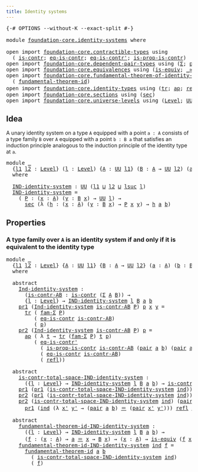 ```yaml
---
title: Identity systems
---
```


<pre class="Agda"><a id="42" class="Symbol">{-#</a> <a id="46" class="Keyword">OPTIONS</a> <a id="54" class="Pragma">--without-K</a> <a id="66" class="Pragma">--exact-split</a> <a id="80" class="Symbol">#-}</a>

<a id="85" class="Keyword">module</a> <a id="92" href="foundation-core.identity-systems.html" class="Module">foundation-core.identity-systems</a> <a id="125" class="Keyword">where</a>

<a id="132" class="Keyword">open</a> <a id="137" class="Keyword">import</a> <a id="144" href="foundation-core.contractible-types.html" class="Module">foundation-core.contractible-types</a> <a id="179" class="Keyword">using</a>
  <a id="187" class="Symbol">(</a> <a id="189" href="foundation-core.contractible-types.html#1006" class="Function">is-contr</a><a id="197" class="Symbol">;</a> <a id="199" href="foundation-core.contractible-types.html#1311" class="Function">eq-is-contr</a><a id="210" class="Symbol">;</a> <a id="212" href="foundation-core.contractible-types.html#1187" class="Function">eq-is-contr&#39;</a><a id="224" class="Symbol">;</a> <a id="226" href="foundation-core.contractible-types.html#6620" class="Function">is-prop-is-contr</a><a id="242" class="Symbol">)</a>
<a id="244" class="Keyword">open</a> <a id="249" class="Keyword">import</a> <a id="256" href="foundation-core.dependent-pair-types.html" class="Module">foundation-core.dependent-pair-types</a> <a id="293" class="Keyword">using</a> <a id="299" class="Symbol">(</a><a id="300" href="foundation-core.dependent-pair-types.html#515" class="Record">Σ</a><a id="301" class="Symbol">;</a> <a id="303" href="foundation-core.dependent-pair-types.html#588" class="InductiveConstructor">pair</a><a id="307" class="Symbol">;</a> <a id="309" href="foundation-core.dependent-pair-types.html#605" class="Field">pr1</a><a id="312" class="Symbol">;</a> <a id="314" href="foundation-core.dependent-pair-types.html#617" class="Field">pr2</a><a id="317" class="Symbol">;</a> <a id="319" href="foundation-core.dependent-pair-types.html#1637" class="Function">fam-Σ</a><a id="324" class="Symbol">)</a>
<a id="326" class="Keyword">open</a> <a id="331" class="Keyword">import</a> <a id="338" href="foundation-core.equivalences.html" class="Module">foundation-core.equivalences</a> <a id="367" class="Keyword">using</a> <a id="373" class="Symbol">(</a><a id="374" href="foundation-core.equivalences.html#1556" class="Function">is-equiv</a><a id="382" class="Symbol">;</a> <a id="384" href="foundation-core.equivalences.html#1621" class="Function Operator">_≃_</a><a id="387" class="Symbol">)</a>
<a id="389" class="Keyword">open</a> <a id="394" class="Keyword">import</a> <a id="401" href="foundation-core.fundamental-theorem-of-identity-types.html" class="Module">foundation-core.fundamental-theorem-of-identity-types</a> <a id="455" class="Keyword">using</a>
  <a id="463" class="Symbol">(</a> <a id="465" href="foundation-core.fundamental-theorem-of-identity-types.html#1904" class="Function">fundamental-theorem-id</a><a id="487" class="Symbol">)</a>
<a id="489" class="Keyword">open</a> <a id="494" class="Keyword">import</a> <a id="501" href="foundation-core.identity-types.html" class="Module">foundation-core.identity-types</a> <a id="532" class="Keyword">using</a> <a id="538" class="Symbol">(</a><a id="539" href="foundation-core.identity-types.html#5702" class="Function">tr</a><a id="541" class="Symbol">;</a> <a id="543" href="foundation-core.identity-types.html#4003" class="Function">ap</a><a id="545" class="Symbol">;</a> <a id="547" href="foundation-core.identity-types.html#1820" class="InductiveConstructor">refl</a><a id="551" class="Symbol">;</a> <a id="553" href="foundation-core.identity-types.html#1865" class="Function Operator">_＝_</a><a id="556" class="Symbol">)</a>
<a id="558" class="Keyword">open</a> <a id="563" class="Keyword">import</a> <a id="570" href="foundation-core.sections.html" class="Module">foundation-core.sections</a> <a id="595" class="Keyword">using</a> <a id="601" class="Symbol">(</a><a id="602" href="foundation-core.sections.html#534" class="Function">sec</a><a id="605" class="Symbol">)</a>
<a id="607" class="Keyword">open</a> <a id="612" class="Keyword">import</a> <a id="619" href="foundation-core.universe-levels.html" class="Module">foundation-core.universe-levels</a> <a id="651" class="Keyword">using</a> <a id="657" class="Symbol">(</a><a id="658" href="Agda.Primitive.html#597" class="Postulate">Level</a><a id="663" class="Symbol">;</a> <a id="665" href="foundation-core.universe-levels.html#235" class="Primitive">UU</a><a id="667" class="Symbol">;</a> <a id="669" href="Agda.Primitive.html#780" class="Primitive">lsuc</a><a id="673" class="Symbol">;</a> <a id="675" href="Agda.Primitive.html#810" class="Primitive Operator">_⊔_</a><a id="678" class="Symbol">)</a>
</pre>
## Idea

A unary identity system on a type `A` equipped with a point `a : A` consists of a type family `B` over `A` equipped with a point `b : B a` that satisfies an induction principle analogous to the induction principle of the identity type at `a`.

<pre class="Agda"><a id="946" class="Keyword">module</a> <a id="953" href="foundation-core.identity-systems.html#953" class="Module">_</a>
  <a id="957" class="Symbol">{</a><a id="958" href="foundation-core.identity-systems.html#958" class="Bound">l1</a> <a id="961" href="foundation-core.identity-systems.html#961" class="Bound">l2</a> <a id="964" class="Symbol">:</a> <a id="966" href="Agda.Primitive.html#597" class="Postulate">Level</a><a id="971" class="Symbol">}</a> <a id="973" class="Symbol">(</a><a id="974" href="foundation-core.identity-systems.html#974" class="Bound">l</a> <a id="976" class="Symbol">:</a> <a id="978" href="Agda.Primitive.html#597" class="Postulate">Level</a><a id="983" class="Symbol">)</a> <a id="985" class="Symbol">{</a><a id="986" href="foundation-core.identity-systems.html#986" class="Bound">A</a> <a id="988" class="Symbol">:</a> <a id="990" href="foundation-core.universe-levels.html#235" class="Primitive">UU</a> <a id="993" href="foundation-core.identity-systems.html#958" class="Bound">l1</a><a id="995" class="Symbol">}</a> <a id="997" class="Symbol">(</a><a id="998" href="foundation-core.identity-systems.html#998" class="Bound">B</a> <a id="1000" class="Symbol">:</a> <a id="1002" href="foundation-core.identity-systems.html#986" class="Bound">A</a> <a id="1004" class="Symbol">→</a> <a id="1006" href="foundation-core.universe-levels.html#235" class="Primitive">UU</a> <a id="1009" href="foundation-core.identity-systems.html#961" class="Bound">l2</a><a id="1011" class="Symbol">)</a> <a id="1013" class="Symbol">(</a><a id="1014" href="foundation-core.identity-systems.html#1014" class="Bound">a</a> <a id="1016" class="Symbol">:</a> <a id="1018" href="foundation-core.identity-systems.html#986" class="Bound">A</a><a id="1019" class="Symbol">)</a> <a id="1021" class="Symbol">(</a><a id="1022" href="foundation-core.identity-systems.html#1022" class="Bound">b</a> <a id="1024" class="Symbol">:</a> <a id="1026" href="foundation-core.identity-systems.html#998" class="Bound">B</a> <a id="1028" href="foundation-core.identity-systems.html#1014" class="Bound">a</a><a id="1029" class="Symbol">)</a>
  <a id="1033" class="Keyword">where</a>

  <a id="1042" href="foundation-core.identity-systems.html#1042" class="Function">IND-identity-system</a> <a id="1062" class="Symbol">:</a> <a id="1064" href="foundation-core.universe-levels.html#235" class="Primitive">UU</a> <a id="1067" class="Symbol">(</a><a id="1068" href="foundation-core.identity-systems.html#958" class="Bound">l1</a> <a id="1071" href="Agda.Primitive.html#810" class="Primitive Operator">⊔</a> <a id="1073" href="foundation-core.identity-systems.html#961" class="Bound">l2</a> <a id="1076" href="Agda.Primitive.html#810" class="Primitive Operator">⊔</a> <a id="1078" href="Agda.Primitive.html#780" class="Primitive">lsuc</a> <a id="1083" href="foundation-core.identity-systems.html#974" class="Bound">l</a><a id="1084" class="Symbol">)</a>
  <a id="1088" href="foundation-core.identity-systems.html#1042" class="Function">IND-identity-system</a> <a id="1108" class="Symbol">=</a>
    <a id="1114" class="Symbol">(</a> <a id="1116" href="foundation-core.identity-systems.html#1116" class="Bound">P</a> <a id="1118" class="Symbol">:</a> <a id="1120" class="Symbol">(</a><a id="1121" href="foundation-core.identity-systems.html#1121" class="Bound">x</a> <a id="1123" class="Symbol">:</a> <a id="1125" href="foundation-core.identity-systems.html#986" class="Bound">A</a><a id="1126" class="Symbol">)</a> <a id="1128" class="Symbol">(</a><a id="1129" href="foundation-core.identity-systems.html#1129" class="Bound">y</a> <a id="1131" class="Symbol">:</a> <a id="1133" href="foundation-core.identity-systems.html#998" class="Bound">B</a> <a id="1135" href="foundation-core.identity-systems.html#1121" class="Bound">x</a><a id="1136" class="Symbol">)</a> <a id="1138" class="Symbol">→</a> <a id="1140" href="foundation-core.universe-levels.html#235" class="Primitive">UU</a> <a id="1143" href="foundation-core.identity-systems.html#974" class="Bound">l</a><a id="1144" class="Symbol">)</a> <a id="1146" class="Symbol">→</a>
      <a id="1154" href="foundation-core.sections.html#534" class="Function">sec</a> <a id="1158" class="Symbol">(λ</a> <a id="1161" class="Symbol">(</a><a id="1162" href="foundation-core.identity-systems.html#1162" class="Bound">h</a> <a id="1164" class="Symbol">:</a> <a id="1166" class="Symbol">(</a><a id="1167" href="foundation-core.identity-systems.html#1167" class="Bound">x</a> <a id="1169" class="Symbol">:</a> <a id="1171" href="foundation-core.identity-systems.html#986" class="Bound">A</a><a id="1172" class="Symbol">)</a> <a id="1174" class="Symbol">(</a><a id="1175" href="foundation-core.identity-systems.html#1175" class="Bound">y</a> <a id="1177" class="Symbol">:</a> <a id="1179" href="foundation-core.identity-systems.html#998" class="Bound">B</a> <a id="1181" href="foundation-core.identity-systems.html#1167" class="Bound">x</a><a id="1182" class="Symbol">)</a> <a id="1184" class="Symbol">→</a> <a id="1186" href="foundation-core.identity-systems.html#1116" class="Bound">P</a> <a id="1188" href="foundation-core.identity-systems.html#1167" class="Bound">x</a> <a id="1190" href="foundation-core.identity-systems.html#1175" class="Bound">y</a><a id="1191" class="Symbol">)</a> <a id="1193" class="Symbol">→</a> <a id="1195" href="foundation-core.identity-systems.html#1162" class="Bound">h</a> <a id="1197" href="foundation-core.identity-systems.html#1014" class="Bound">a</a> <a id="1199" href="foundation-core.identity-systems.html#1022" class="Bound">b</a><a id="1200" class="Symbol">)</a>
</pre>
## Properties

### A type family over `A` is an identity system if and only if it is equivalent to the identity type

<pre class="Agda"><a id="1329" class="Keyword">module</a> <a id="1336" href="foundation-core.identity-systems.html#1336" class="Module">_</a>
  <a id="1340" class="Symbol">{</a><a id="1341" href="foundation-core.identity-systems.html#1341" class="Bound">l1</a> <a id="1344" href="foundation-core.identity-systems.html#1344" class="Bound">l2</a> <a id="1347" class="Symbol">:</a> <a id="1349" href="Agda.Primitive.html#597" class="Postulate">Level</a><a id="1354" class="Symbol">}</a> <a id="1356" class="Symbol">{</a><a id="1357" href="foundation-core.identity-systems.html#1357" class="Bound">A</a> <a id="1359" class="Symbol">:</a> <a id="1361" href="foundation-core.universe-levels.html#235" class="Primitive">UU</a> <a id="1364" href="foundation-core.identity-systems.html#1341" class="Bound">l1</a><a id="1366" class="Symbol">}</a> <a id="1368" class="Symbol">{</a><a id="1369" href="foundation-core.identity-systems.html#1369" class="Bound">B</a> <a id="1371" class="Symbol">:</a> <a id="1373" href="foundation-core.identity-systems.html#1357" class="Bound">A</a> <a id="1375" class="Symbol">→</a> <a id="1377" href="foundation-core.universe-levels.html#235" class="Primitive">UU</a> <a id="1380" href="foundation-core.identity-systems.html#1344" class="Bound">l2</a><a id="1382" class="Symbol">}</a> <a id="1384" class="Symbol">(</a><a id="1385" href="foundation-core.identity-systems.html#1385" class="Bound">a</a> <a id="1387" class="Symbol">:</a> <a id="1389" href="foundation-core.identity-systems.html#1357" class="Bound">A</a><a id="1390" class="Symbol">)</a> <a id="1392" class="Symbol">(</a><a id="1393" href="foundation-core.identity-systems.html#1393" class="Bound">b</a> <a id="1395" class="Symbol">:</a> <a id="1397" href="foundation-core.identity-systems.html#1369" class="Bound">B</a> <a id="1399" href="foundation-core.identity-systems.html#1385" class="Bound">a</a><a id="1400" class="Symbol">)</a>
  <a id="1404" class="Keyword">where</a>

  <a id="1413" class="Keyword">abstract</a>
    <a id="1426" href="foundation-core.identity-systems.html#1426" class="Function">Ind-identity-system</a> <a id="1446" class="Symbol">:</a>
      <a id="1454" class="Symbol">(</a><a id="1455" href="foundation-core.identity-systems.html#1455" class="Bound">is-contr-AB</a> <a id="1467" class="Symbol">:</a> <a id="1469" href="foundation-core.contractible-types.html#1006" class="Function">is-contr</a> <a id="1478" class="Symbol">(</a><a id="1479" href="foundation-core.dependent-pair-types.html#515" class="Record">Σ</a> <a id="1481" href="foundation-core.identity-systems.html#1357" class="Bound">A</a> <a id="1483" href="foundation-core.identity-systems.html#1369" class="Bound">B</a><a id="1484" class="Symbol">))</a> <a id="1487" class="Symbol">→</a>
      <a id="1495" class="Symbol">{</a><a id="1496" href="foundation-core.identity-systems.html#1496" class="Bound">l</a> <a id="1498" class="Symbol">:</a> <a id="1500" href="Agda.Primitive.html#597" class="Postulate">Level</a><a id="1505" class="Symbol">}</a> <a id="1507" class="Symbol">→</a> <a id="1509" href="foundation-core.identity-systems.html#1042" class="Function">IND-identity-system</a> <a id="1529" href="foundation-core.identity-systems.html#1496" class="Bound">l</a> <a id="1531" href="foundation-core.identity-systems.html#1369" class="Bound">B</a> <a id="1533" href="foundation-core.identity-systems.html#1385" class="Bound">a</a> <a id="1535" href="foundation-core.identity-systems.html#1393" class="Bound">b</a>
    <a id="1541" href="foundation-core.dependent-pair-types.html#605" class="Field">pr1</a> <a id="1545" class="Symbol">(</a><a id="1546" href="foundation-core.identity-systems.html#1426" class="Function">Ind-identity-system</a> <a id="1566" href="foundation-core.identity-systems.html#1566" class="Bound">is-contr-AB</a> <a id="1578" href="foundation-core.identity-systems.html#1578" class="Bound">P</a><a id="1579" class="Symbol">)</a> <a id="1581" href="foundation-core.identity-systems.html#1581" class="Bound">p</a> <a id="1583" href="foundation-core.identity-systems.html#1583" class="Bound">x</a> <a id="1585" href="foundation-core.identity-systems.html#1585" class="Bound">y</a> <a id="1587" class="Symbol">=</a>
      <a id="1595" href="foundation-core.identity-types.html#5702" class="Function">tr</a> <a id="1598" class="Symbol">(</a> <a id="1600" href="foundation-core.dependent-pair-types.html#1637" class="Function">fam-Σ</a> <a id="1606" href="foundation-core.identity-systems.html#1578" class="Bound">P</a><a id="1607" class="Symbol">)</a>
         <a id="1618" class="Symbol">(</a> <a id="1620" href="foundation-core.contractible-types.html#1311" class="Function">eq-is-contr</a> <a id="1632" href="foundation-core.identity-systems.html#1566" class="Bound">is-contr-AB</a><a id="1643" class="Symbol">)</a>
         <a id="1654" class="Symbol">(</a> <a id="1656" href="foundation-core.identity-systems.html#1581" class="Bound">p</a><a id="1657" class="Symbol">)</a>
    <a id="1663" href="foundation-core.dependent-pair-types.html#617" class="Field">pr2</a> <a id="1667" class="Symbol">(</a><a id="1668" href="foundation-core.identity-systems.html#1426" class="Function">Ind-identity-system</a> <a id="1688" href="foundation-core.identity-systems.html#1688" class="Bound">is-contr-AB</a> <a id="1700" href="foundation-core.identity-systems.html#1700" class="Bound">P</a><a id="1701" class="Symbol">)</a> <a id="1703" href="foundation-core.identity-systems.html#1703" class="Bound">p</a> <a id="1705" class="Symbol">=</a>
      <a id="1713" href="foundation-core.identity-types.html#4003" class="Function">ap</a> <a id="1716" class="Symbol">(</a> <a id="1718" class="Symbol">λ</a> <a id="1720" href="foundation-core.identity-systems.html#1720" class="Bound">t</a> <a id="1722" class="Symbol">→</a> <a id="1724" href="foundation-core.identity-types.html#5702" class="Function">tr</a> <a id="1727" class="Symbol">(</a><a id="1728" href="foundation-core.dependent-pair-types.html#1637" class="Function">fam-Σ</a> <a id="1734" href="foundation-core.identity-systems.html#1700" class="Bound">P</a><a id="1735" class="Symbol">)</a> <a id="1737" href="foundation-core.identity-systems.html#1720" class="Bound">t</a> <a id="1739" href="foundation-core.identity-systems.html#1703" class="Bound">p</a><a id="1740" class="Symbol">)</a>
         <a id="1751" class="Symbol">(</a> <a id="1753" href="foundation-core.contractible-types.html#1187" class="Function">eq-is-contr&#39;</a>
           <a id="1777" class="Symbol">(</a> <a id="1779" href="foundation-core.contractible-types.html#6620" class="Function">is-prop-is-contr</a> <a id="1796" href="foundation-core.identity-systems.html#1688" class="Bound">is-contr-AB</a> <a id="1808" class="Symbol">(</a><a id="1809" href="foundation-core.dependent-pair-types.html#588" class="InductiveConstructor">pair</a> <a id="1814" href="foundation-core.identity-systems.html#1385" class="Bound">a</a> <a id="1816" href="foundation-core.identity-systems.html#1393" class="Bound">b</a><a id="1817" class="Symbol">)</a> <a id="1819" class="Symbol">(</a><a id="1820" href="foundation-core.dependent-pair-types.html#588" class="InductiveConstructor">pair</a> <a id="1825" href="foundation-core.identity-systems.html#1385" class="Bound">a</a> <a id="1827" href="foundation-core.identity-systems.html#1393" class="Bound">b</a><a id="1828" class="Symbol">))</a>
           <a id="1842" class="Symbol">(</a> <a id="1844" href="foundation-core.contractible-types.html#1311" class="Function">eq-is-contr</a> <a id="1856" href="foundation-core.identity-systems.html#1688" class="Bound">is-contr-AB</a><a id="1867" class="Symbol">)</a>
           <a id="1880" class="Symbol">(</a> <a id="1882" href="foundation-core.identity-types.html#1820" class="InductiveConstructor">refl</a><a id="1886" class="Symbol">))</a>

  <a id="1892" class="Keyword">abstract</a>
    <a id="1905" href="foundation-core.identity-systems.html#1905" class="Function">is-contr-total-space-IND-identity-system</a> <a id="1946" class="Symbol">:</a>
      <a id="1954" class="Symbol">({</a><a id="1956" href="foundation-core.identity-systems.html#1956" class="Bound">l</a> <a id="1958" class="Symbol">:</a> <a id="1960" href="Agda.Primitive.html#597" class="Postulate">Level</a><a id="1965" class="Symbol">}</a> <a id="1967" class="Symbol">→</a> <a id="1969" href="foundation-core.identity-systems.html#1042" class="Function">IND-identity-system</a> <a id="1989" href="foundation-core.identity-systems.html#1956" class="Bound">l</a> <a id="1991" href="foundation-core.identity-systems.html#1369" class="Bound">B</a> <a id="1993" href="foundation-core.identity-systems.html#1385" class="Bound">a</a> <a id="1995" href="foundation-core.identity-systems.html#1393" class="Bound">b</a><a id="1996" class="Symbol">)</a> <a id="1998" class="Symbol">→</a> <a id="2000" href="foundation-core.contractible-types.html#1006" class="Function">is-contr</a> <a id="2009" class="Symbol">(</a><a id="2010" href="foundation-core.dependent-pair-types.html#515" class="Record">Σ</a> <a id="2012" href="foundation-core.identity-systems.html#1357" class="Bound">A</a> <a id="2014" href="foundation-core.identity-systems.html#1369" class="Bound">B</a><a id="2015" class="Symbol">)</a>
    <a id="2021" href="foundation-core.dependent-pair-types.html#605" class="Field">pr1</a> <a id="2025" class="Symbol">(</a><a id="2026" href="foundation-core.dependent-pair-types.html#605" class="Field">pr1</a> <a id="2030" class="Symbol">(</a><a id="2031" href="foundation-core.identity-systems.html#1905" class="Function">is-contr-total-space-IND-identity-system</a> <a id="2072" href="foundation-core.identity-systems.html#2072" class="Bound">ind</a><a id="2075" class="Symbol">))</a> <a id="2078" class="Symbol">=</a> <a id="2080" href="foundation-core.identity-systems.html#1385" class="Bound">a</a>
    <a id="2086" href="foundation-core.dependent-pair-types.html#617" class="Field">pr2</a> <a id="2090" class="Symbol">(</a><a id="2091" href="foundation-core.dependent-pair-types.html#605" class="Field">pr1</a> <a id="2095" class="Symbol">(</a><a id="2096" href="foundation-core.identity-systems.html#1905" class="Function">is-contr-total-space-IND-identity-system</a> <a id="2137" href="foundation-core.identity-systems.html#2137" class="Bound">ind</a><a id="2140" class="Symbol">))</a> <a id="2143" class="Symbol">=</a> <a id="2145" href="foundation-core.identity-systems.html#1393" class="Bound">b</a>
    <a id="2151" href="foundation-core.dependent-pair-types.html#617" class="Field">pr2</a> <a id="2155" class="Symbol">(</a><a id="2156" href="foundation-core.identity-systems.html#1905" class="Function">is-contr-total-space-IND-identity-system</a> <a id="2197" href="foundation-core.identity-systems.html#2197" class="Bound">ind</a><a id="2200" class="Symbol">)</a> <a id="2202" class="Symbol">(</a><a id="2203" href="foundation-core.dependent-pair-types.html#588" class="InductiveConstructor">pair</a> <a id="2208" href="foundation-core.identity-systems.html#2208" class="Bound">x</a> <a id="2210" href="foundation-core.identity-systems.html#2210" class="Bound">y</a><a id="2211" class="Symbol">)</a> <a id="2213" class="Symbol">=</a>
      <a id="2221" href="foundation-core.dependent-pair-types.html#605" class="Field">pr1</a> <a id="2225" class="Symbol">(</a><a id="2226" href="foundation-core.identity-systems.html#2197" class="Bound">ind</a> <a id="2230" class="Symbol">(λ</a> <a id="2233" href="foundation-core.identity-systems.html#2233" class="Bound">x&#39;</a> <a id="2236" href="foundation-core.identity-systems.html#2236" class="Bound">y&#39;</a> <a id="2239" class="Symbol">→</a> <a id="2241" class="Symbol">(</a><a id="2242" href="foundation-core.dependent-pair-types.html#588" class="InductiveConstructor">pair</a> <a id="2247" href="foundation-core.identity-systems.html#1385" class="Bound">a</a> <a id="2249" href="foundation-core.identity-systems.html#1393" class="Bound">b</a><a id="2250" class="Symbol">)</a> <a id="2252" href="foundation-core.identity-types.html#1865" class="Function Operator">＝</a> <a id="2254" class="Symbol">(</a><a id="2255" href="foundation-core.dependent-pair-types.html#588" class="InductiveConstructor">pair</a> <a id="2260" href="foundation-core.identity-systems.html#2233" class="Bound">x&#39;</a> <a id="2263" href="foundation-core.identity-systems.html#2236" class="Bound">y&#39;</a><a id="2265" class="Symbol">)))</a> <a id="2269" href="foundation-core.identity-types.html#1820" class="InductiveConstructor">refl</a> <a id="2274" href="foundation-core.identity-systems.html#2208" class="Bound">x</a> <a id="2276" href="foundation-core.identity-systems.html#2210" class="Bound">y</a>

  <a id="2281" class="Keyword">abstract</a>
    <a id="2294" href="foundation-core.identity-systems.html#2294" class="Function">fundamental-theorem-id-IND-identity-system</a> <a id="2337" class="Symbol">:</a>
      <a id="2345" class="Symbol">({</a><a id="2347" href="foundation-core.identity-systems.html#2347" class="Bound">l</a> <a id="2349" class="Symbol">:</a> <a id="2351" href="Agda.Primitive.html#597" class="Postulate">Level</a><a id="2356" class="Symbol">}</a> <a id="2358" class="Symbol">→</a> <a id="2360" href="foundation-core.identity-systems.html#1042" class="Function">IND-identity-system</a> <a id="2380" href="foundation-core.identity-systems.html#2347" class="Bound">l</a> <a id="2382" href="foundation-core.identity-systems.html#1369" class="Bound">B</a> <a id="2384" href="foundation-core.identity-systems.html#1385" class="Bound">a</a> <a id="2386" href="foundation-core.identity-systems.html#1393" class="Bound">b</a><a id="2387" class="Symbol">)</a> <a id="2389" class="Symbol">→</a>
      <a id="2397" class="Symbol">(</a><a id="2398" href="foundation-core.identity-systems.html#2398" class="Bound">f</a> <a id="2400" class="Symbol">:</a> <a id="2402" class="Symbol">(</a><a id="2403" href="foundation-core.identity-systems.html#2403" class="Bound">x</a> <a id="2405" class="Symbol">:</a> <a id="2407" href="foundation-core.identity-systems.html#1357" class="Bound">A</a><a id="2408" class="Symbol">)</a> <a id="2410" class="Symbol">→</a> <a id="2412" href="foundation-core.identity-systems.html#1385" class="Bound">a</a> <a id="2414" href="foundation-core.identity-types.html#1865" class="Function Operator">＝</a> <a id="2416" href="foundation-core.identity-systems.html#2403" class="Bound">x</a> <a id="2418" class="Symbol">→</a> <a id="2420" href="foundation-core.identity-systems.html#1369" class="Bound">B</a> <a id="2422" href="foundation-core.identity-systems.html#2403" class="Bound">x</a><a id="2423" class="Symbol">)</a> <a id="2425" class="Symbol">→</a> <a id="2427" class="Symbol">(</a><a id="2428" href="foundation-core.identity-systems.html#2428" class="Bound">x</a> <a id="2430" class="Symbol">:</a> <a id="2432" href="foundation-core.identity-systems.html#1357" class="Bound">A</a><a id="2433" class="Symbol">)</a> <a id="2435" class="Symbol">→</a> <a id="2437" href="foundation-core.equivalences.html#1556" class="Function">is-equiv</a> <a id="2446" class="Symbol">(</a><a id="2447" href="foundation-core.identity-systems.html#2398" class="Bound">f</a> <a id="2449" href="foundation-core.identity-systems.html#2428" class="Bound">x</a><a id="2450" class="Symbol">)</a>
    <a id="2456" href="foundation-core.identity-systems.html#2294" class="Function">fundamental-theorem-id-IND-identity-system</a> <a id="2499" href="foundation-core.identity-systems.html#2499" class="Bound">ind</a> <a id="2503" href="foundation-core.identity-systems.html#2503" class="Bound">f</a> <a id="2505" class="Symbol">=</a>
      <a id="2513" href="foundation-core.fundamental-theorem-of-identity-types.html#1904" class="Function">fundamental-theorem-id</a> <a id="2536" href="foundation-core.identity-systems.html#1385" class="Bound">a</a> <a id="2538" href="foundation-core.identity-systems.html#1393" class="Bound">b</a>
        <a id="2548" class="Symbol">(</a> <a id="2550" href="foundation-core.identity-systems.html#1905" class="Function">is-contr-total-space-IND-identity-system</a> <a id="2591" href="foundation-core.identity-systems.html#2499" class="Bound">ind</a><a id="2594" class="Symbol">)</a>
        <a id="2604" class="Symbol">(</a> <a id="2606" href="foundation-core.identity-systems.html#2503" class="Bound">f</a><a id="2607" class="Symbol">)</a>
</pre>